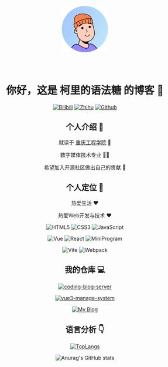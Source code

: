 <div align=center>

<img alt="柯里的语法糖" src="./img/avatar.png" style="border-radius:5% ; width:25%; margin-bottom:40px" />

# 你好，这是 柯里的语法糖 的博客 :wave:

<p>

[![Bilibili](https://img.shields.io/badge/%E5%93%94%E5%93%A9%E5%93%94%E5%93%A9-bilibili-%23e861a4)](https://space.bilibili.com/73748193)
[![Zhihu](https://img.shields.io/badge/%E7%9F%A5%E4%B9%8E-zhihu-blue)](https://www.zhihu.com/people/streetworkoutsc)
[![Github](https://img.shields.io/badge/Github-stars-brightgreen)](https://github.com/curriedSynSugar?tab=repositories)

</p>

<p>

<!-- [![Website](https://img.shields.io/badge/personal%20website-syy11.cn-b860ff?logo=html5&logoColor=white&labelColor=red)](https://syy11.cn)
[![Wechat Subscription Account](https://img.shields.io/badge/subscription%20account-%E5%AD%99%E8%BD%B6%E6%89%AC-1e80ff?logo=wechat)](https://mp.weixin.qq.com/mp/profile_ext?action=home&__biz=MzIwNzQxNTgxNQ==&scene=124#wechat_redirect) -->

</p>

<!-- ![Profile View Counter](https://komarev.com/ghpvc/?username=syy11cn) -->

## 个人介绍 :raised_hands:

就读于 [重庆工程学院](https://www.cqie.edu.cn) :school:

数字媒体技术专业 :man_technologist:

希望加入开源社区做出自己的贡献 :eyes:

## 个人定位 :dart:

热爱生活 :heart:

热爱Web开发与技术 :heart:

<p>

![HTML5](https://img.shields.io/badge/-HTML5-red?logo=html5&logoColor=white)
![CSS3](https://img.shields.io/badge/-CSS3-blue?logo=css3&logoColor=white)
![JavaScript](https://img.shields.io/badge/-JavaScript-yellow?logo=javascript&logoColor=white)

</p>

<p>

<!-- ![TypeScript](https://img.shields.io/badge/-TypeScript-blue?logo=typescript&logoColor=white) -->
![Vue](https://img.shields.io/badge/-Vue-34495e?logo=vue.js)
![React](https://img.shields.io/badge/-React-282c34?logo=react)
![MiniProgram](https://img.shields.io/badge/-MiniProgram-07c160?logo=wechat&logoColor=white)

</p>

<p>

![Vite](https://img.shields.io/badge/-Vite-646cff?logo=vite&logoColor=white)
![Webpack](https://img.shields.io/badge/-Webpack-1a6bac?logo=webpack)
<!-- ![Rollup](https://img.shields.io/badge/-Rollup-ef3335?logo=rollup.js&logoColor=white) -->


</p>

## 我的仓库 :computer:

[![coding-blog-server](https://github-readme-stats.vercel.app/api/pin/?username=curriedSynSugar&repo=coding-blog-server)](https://github.com/curriedSynSugar/coding-blog-server)

[![vue3-manage-system](https://github-readme-stats.vercel.app/api/pin/?username=curriedSynSugar&repo=vue3-manage-system)](https://github.com/curriedSynSugar/vue3-manage-system)

[![My Blog](https://github-readme-stats.vercel.app/api/pin/?username=curriedSynSugar&repo=life-is-short)](https://github.com/curriedSynSugar/life-is-short)


## 语言分析 :point_down:

[![TopLangs](https://github-readme-stats.vercel.app/api/top-langs/?username=anuraghazra&layout=compact)](https://github.com/anuraghazra/github-readme-stats)

![Anurag's GitHub stats](https://github-readme-stats.vercel.app/api?username=curriedSynSugar&show_icons=true&bg_color=30,e96443,904e95&title_color=fff&text_color=fff)

<!-- ![](https://github-profile-trophy.vercel.app/?username=curriedSynSugar&theme=flat&column=7&margin-w=10) -->

</div>
